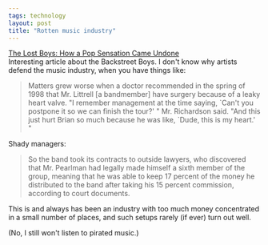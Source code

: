 ```yaml
---
tags: technology
layout: post
title: "Rotten music industry"
---
```




<a href="http://www.nytimes.com/2002/08/18/arts/music/18STRA.html?8hpib">The Lost Boys: How a Pop Sensation Came Undone</a><br>
Interesting article about the Backstreet Boys. I don't know why artists defend the music industry, when you have things like:

<p><blockquote> Matters grew worse when a doctor recommended in the spring of 1998 that Mr. Littrell [a bandmember] have surgery because of a leaky heart valve. "I remember management at the time saying, `Can't you postpone it so we can finish the tour?' " Mr. Richardson said. "And this just hurt Brian so much because he was like, `Dude, this is my heart.' " </blockquote>

<p>Shady managers:

<p><blockquote> So the band took its contracts to outside lawyers, who discovered that Mr. Pearlman had legally made himself a sixth member of the group, meaning that he was able to keep 17 percent of the money he distributed to the band after taking his 15 percent commission, according to court documents.</blockquote>

<p>This is and always has been an industry with too much money concentrated in a small number of places, and such setups rarely (if ever) turn out well.

<p>(No, I still won't listen to pirated music.)


